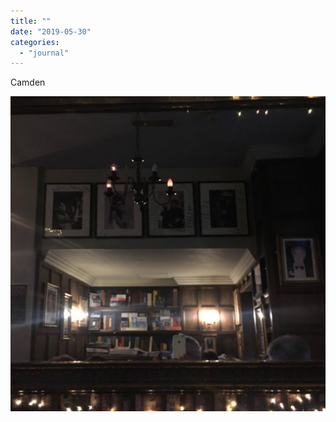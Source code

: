 ```yaml
---
title: ""
date: "2019-05-30"
categories: 
  - "journal"
---
```


Camden

![](images/4071795d35.jpg)
